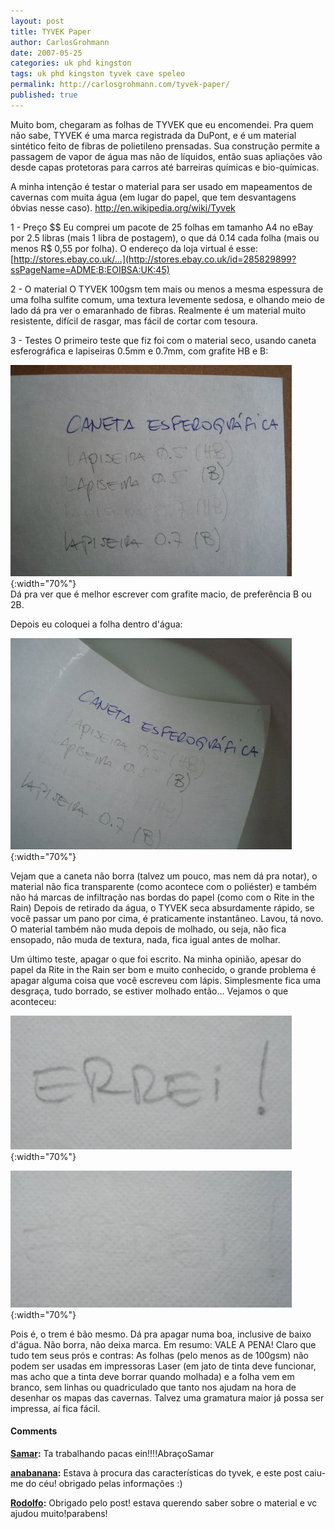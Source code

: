 ```yaml
---
layout: post
title: TYVEK Paper
author: CarlosGrohmann
date: 2007-05-25
categories: uk phd kingston
tags: uk phd kingston tyvek cave speleo
permalink: http://carlosgrohmann.com/tyvek-paper/
published: true
---
```



Muito bom, chegaram as folhas de TYVEK que eu encomendei. Pra quem não sabe, TYVEK é uma marca registrada da DuPont, e é um material sintético feito de fibras de polietileno prensadas. Sua construção permite a passagem de vapor de água mas não de líquidos, então suas apliações vão desde capas protetoras para carros até barreiras químicas e bio-químicas.  

A minha intenção é testar o material para ser usado em mapeamentos de cavernas com muita água (em lugar do papel, que tem desvantagens óbvias nesse caso). <http://en.wikipedia.org/wiki/Tyvek>   

1 - Preço $$ Eu comprei um pacote de 25 folhas em tamanho A4 no eBay por 2.5 libras (mais 1 libra de postagem), o que dá 0.14 cada folha (mais ou menos R$ 0,55 por folha). O endereço da loja virtual é esse: [http://stores.ebay.co.uk/...](http://stores.ebay.co.uk/id=285829899?ssPageName=ADME:B:EOIBSA:UK:45)   

2 - O material O TYVEK 100gsm tem mais ou menos a mesma espessura de uma folha sulfite comum, uma textura levemente sedosa, e olhando meio de lado dá pra ver o emaranhado de fibras. Realmente é um material muito resistente, difícil de rasgar, mas fácil de cortar com tesoura.   

3 - Testes O primeiro teste que fiz foi com o material seco, usando caneta esferográfica e lapiseiras 0.5mm e 0.7mm, com grafite HB e B:  

![](/img/teste1.jpg){:width="70%"}   
Dá pra ver que é melhor escrever com grafite macio, de preferência B ou 2B.  

Depois eu coloquei a folha dentro d'água:  

![](/img/teste2.jpg){:width="70%"}   

Vejam que a caneta não borra (talvez um pouco, mas nem dá pra notar), o material não fica transparente (como acontece com o poliéster) e também não há marcas de infiltração nas bordas do papel (como com o Rite in the Rain) Depois de retirado da água, o TYVEK seca absurdamente rápido, se você passar um pano por cima, é praticamente instantâneo. Lavou, tá novo. O material também não muda depois de molhado, ou seja, não fica ensopado, não muda de textura, nada, fica igual antes de molhar.  

Um último teste, apagar o que foi escrito. Na minha opinião, apesar do papel da Rite in the Rain ser bom e muito conhecido, o grande problema é apagar alguma coisa que você escreveu com lápis. Simplesmente fica uma desgraça, tudo borrado, se estiver molhado então... Vejamos o que aconteceu:  

![](/img/teste3.jpg){:width="70%"}   

![](/img/teste4.jpg){:width="70%"}   

Pois é, o trem é bão mesmo. Dá pra apagar numa boa, inclusive de baixo d'água. Não borra, não deixa marca. Em resumo: VALE A PENA! Claro que tudo tem seus prós e contras: As folhas (pelo menos as de 100gsm) não podem ser usadas em impressoras Laser (em jato de tinta deve funcionar, mas acho que a tinta deve borrar quando molhada) e a folha vem em branco, sem linhas ou quadriculado que tanto nos ajudam na hora de desenhar os mapas das cavernas. Talvez uma gramatura maior já possa ser impressa, aí fica fácil.



#### Comments



**[Samar](#38 "2007-05-25 22:41:04"):** Ta trabalhando pacas ein!!!!AbraçoSamar

**[anabanana](#39 "2008-10-22 23:26:24"):** Estava à procura das características do tyvek, e este post caiu-me do céu! obrigado pelas informações :)

**[Rodolfo](#40 "2009-08-20 02:03:12"):** Obrigado pelo post! estava querendo saber sobre o material e vc ajudou muito!parabens!



